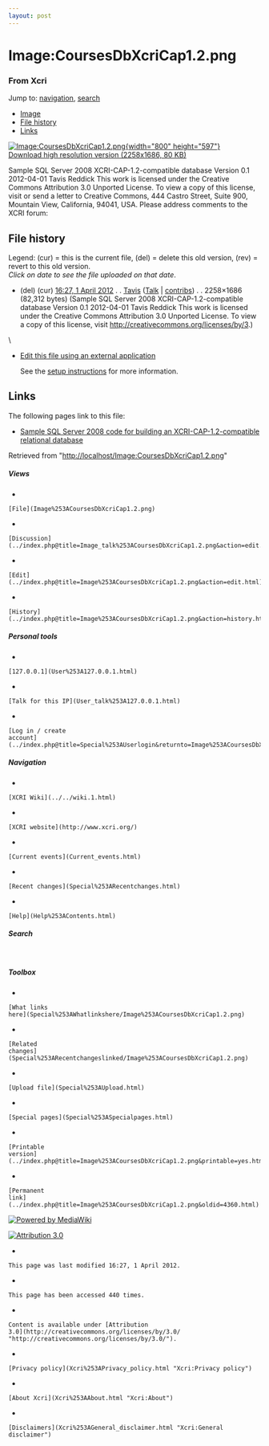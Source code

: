 ```yaml
---
layout: post
---
```


<script>
  (function(i,s,o,g,r,a,m){i['GoogleAnalyticsObject']=r;i[r]=i[r]||function(){
  (i[r].q=i[r].q||[]).push(arguments)},i[r].l=1*new Date();a=s.createElement(o),
  m=s.getElementsByTagName(o)[0];a.async=1;a.src=g;m.parentNode.insertBefore(a,m)
  })(window,document,'script','https://www.google-analytics.com/analytics.js','ga');

  ga('create', 'UA-73710929-3', 'auto');
  ga('send', 'pageview');

</script>







Image:CoursesDbXcriCap1.2.png 
=============================













### From Xcri 







Jump to:
[navigation](Image%253ACoursesDbXcriCap1.2.png#column-one),
[search](Image%253ACoursesDbXcriCap1.2.png#searchInput)



-   [Image](Image%253ACoursesDbXcriCap1.2.png#file)
-   [File history](Image%253ACoursesDbXcriCap1.2.png#filehistory)
-   [Links](Image%253ACoursesDbXcriCap1.2.png#filelinks)



[![Image:CoursesDbXcriCap1.2.png](http://localhost/wiki/images/b/b2/CoursesDbXcriCap1.2.png){width="800"
height="597"}](http://localhost/wiki/images/b/b2/CoursesDbXcriCap1.2.png)\
[Download high resolution version (2258x1686, 80
KB)](http://localhost/wiki/images/b/b2/CoursesDbXcriCap1.2.png)



Sample SQL Server 2008 XCRI-CAP-1.2-compatible database Version 0.1
2012-04-01 Tavis Reddick This work is licensed under the Creative
Commons Attribution 3.0 Unported License. To view a copy of this
license, visit  or send a
letter to Creative Commons, 444 Castro Street, Suite 900, Mountain View,
California, 94041, USA. Please address comments to the XCRI forum:


File history 
------------

Legend: (cur) = this is the current file, (del) = delete this old
version, (rev) = revert to this old version.\
*Click on date to see the file uploaded on that date*.

-   (del) (cur) [16:27, 1 April
    2012](http://localhost/wiki/images/b/b2/CoursesDbXcriCap1.2.png "/wiki/images/b/b2/CoursesDbXcriCap1.2.png") .
    .
    [Tavis](../index.php@title=User%253ATavis&action=edit.html "User:Tavis")
    ([Talk](../index.php@title=User_talk%253ATavis&action=edit.html "User talk:Tavis")
    |
    [contribs](Special%253AContributions/Tavis.html "Special:Contributions/Tavis")) .
    . 2258×1686 (82,312 bytes) (Sample SQL Server
    2008 XCRI-CAP-1.2-compatible database Version 0.1 2012-04-01 Tavis
    Reddick This work is licensed under the Creative Commons Attribution
    3.0 Unported License. To view a copy of this license,
    visit http://creativecommons.org/licenses/by/3.)

\
-   [Edit this file using an external
    application](../index.php@title=Image%253ACoursesDbXcriCap1.2.png&action=edit&externaledit=true&mode=file "Image:CoursesDbXcriCap1.2.png")
    

    See the [setup
    instructions](http://meta.wikimedia.org/wiki/Help:External_editors "http://meta.wikimedia.org/wiki/Help:External_editors") for more information.

    

Links 
-----

The following pages link to this file:

-   [Sample SQL Server 2008 code for building an XCRI-CAP-1.2-compatible
    relational
    database](Sample_SQL_Server_2008_code_for_building_an_XCRI-CAP-1.2-compatible_relational_database.html "Sample SQL Server 2008 code for building an XCRI-CAP-1.2-compatible relational database")



Retrieved from
"[http://localhost/Image:CoursesDbXcriCap1.2.png](Image%253ACoursesDbXcriCap1.2.png)"

















##### Views



-   

    

    [File](Image%253ACoursesDbXcriCap1.2.png)
-   

    

    [Discussion](../index.php@title=Image_talk%253ACoursesDbXcriCap1.2.png&action=edit.html)
-   

    

    [Edit](../index.php@title=Image%253ACoursesDbXcriCap1.2.png&action=edit.html)
-   

    

    [History](../index.php@title=Image%253ACoursesDbXcriCap1.2.png&action=history.html)







##### Personal tools



-   

    

    [127.0.0.1](User%253A127.0.0.1.html)
-   

    

    [Talk for this IP](User_talk%253A127.0.0.1.html)
-   

    

    [Log in / create
    account](../index.php@title=Special%253AUserlogin&returnto=Image%253ACoursesDbXcriCap1.2.png)











[](../../wiki.1.html "XCRI Wiki")





##### Navigation



-   

    

    [XCRI Wiki](../../wiki.1.html)
-   

    

    [XCRI website](http://www.xcri.org/)
-   

    

    [Current events](Current_events.html)
-   

    

    [Recent changes](Special%253ARecentchanges.html)
-   

    

    [Help](Help%253AContents.html)







##### Search





 









##### Toolbox



-   

    

    [What links
    here](Special%253AWhatlinkshere/Image%253ACoursesDbXcriCap1.2.png)
-   

    

    [Related
    changes](Special%253ARecentchangeslinked/Image%253ACoursesDbXcriCap1.2.png)
-   

    

    [Upload file](Special%253AUpload.html)
-   

    

    [Special pages](Special%253ASpecialpages.html)
-   

    

    [Printable
    version](../index.php@title=Image%253ACoursesDbXcriCap1.2.png&printable=yes.html)
-   

    

    [Permanent
    link](../index.php@title=Image%253ACoursesDbXcriCap1.2.png&oldid=4360.html)















[![Powered by
MediaWiki](../skins/common/images/poweredby_mediawiki_88x31.png)](http://www.mediawiki.org/)





[![Attribution 3.0
](http://i.creativecommons.org/l/by/3.0/88x31.png)](http://creativecommons.org/licenses/by/3.0/)



-   

    

    This page was last modified 16:27, 1 April 2012.
-   

    

    This page has been accessed 440 times.
-   

    

    Content is available under [Attribution
    3.0](http://creativecommons.org/licenses/by/3.0/ "http://creativecommons.org/licenses/by/3.0/").
-   

    

    [Privacy policy](Xcri%253APrivacy_policy.html "Xcri:Privacy policy")
-   

    

    [About Xcri](Xcri%253AAbout.html "Xcri:About")
-   

    

    [Disclaimers](Xcri%253AGeneral_disclaimer.html "Xcri:General disclaimer")




